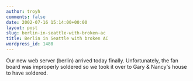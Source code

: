 ```yaml
---
author: troyh
comments: false
date: 2002-07-16 15:14:00+00:00
layout: post
slug: berlin-in-seattle-with-broken-ac
title: Berlin in Seattle with broken AC
wordpress_id: 1480
---
```


Our new web server (berlin) arrived today finally. Unfortunately, the fan board was improperly soldered so we took it over to Gary & Nancy's house to have soldered.
